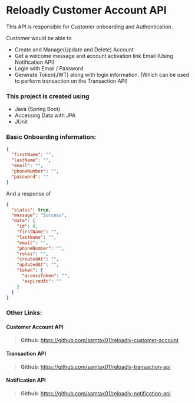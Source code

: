 # Reloadly Customer Account API

This API is responsible for Customer onboarding and Authentication.

Customer would be able to 
- Create and Manage(Update and Delete) Account
- Get a welcome message and account activation link Email (Using Notification API)
- Login with Email / Password
- Generate Token(JWT) along with login information. (Which can be used to perform transaction on the Transaction API)

### This project is created using
- Java (Spring Boot)
- Accessing Data with JPA
- JUnit


### Basic Onboarding information:
```json
{
  "firstName": "",
  "lastName": "",
  "email": "",
  "phoneNumber": "",
  "password": ""
}
```

And a response of
```json
{
  "status": true,
  "message": "Success",
  "data": {
    "id": 0,
    "firstName": "",
    "lastName": "",
    "email": "",
    "phoneNumber": "",
    "roles": "",
    "createdAt": "",
    "updatedAt": "",
    "token": {
      "accessToken": "",
      "expiredAt": ""
    }
  }
}
```

### Other Links:

#### Customer Account API
> **Github**: https://github.com/samtax01/reloadly-customer-account


#### Transaction API
> **Github**: https://github.com/samtax01/reloadly-transaction-api


#### Notification API
> **Github**: https://github.com/samtax01/reloadly-notification-api


